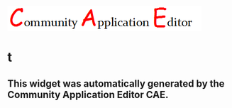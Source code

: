 ![CAE](https://github.com/CAE-Community-Application-Editor/frontendComponent-132/blob/gh-pages/img/logo.png)  

t
===================


This widget was automatically generated by the Community Application Editor CAE.  
---------------
